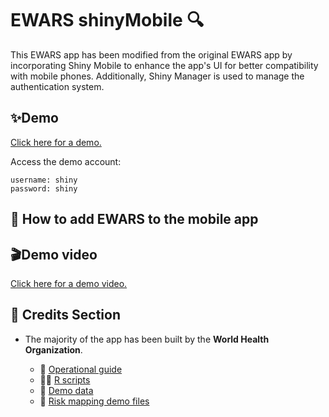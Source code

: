 # EWARS shinyMobile 🔍
This EWARS app has been modified from the original EWARS app by incorporating Shiny Mobile to enhance the app's UI for better compatibility with mobile phones. Additionally, Shiny Manager is used to manage the authentication system.


## ✨Demo

[Click here for a demo.](https://2rzqz3-mill-orxrn.shinyapps.io/Ewars_moblie/)

Access the demo account:

    username: shiny
    password: shiny


## 📱 How to add EWARS to the mobile app



## 🎬Demo video

[Click here for a demo video.](#)


## 📄 Credits Section
- The majority of the app has been built by the **World Health Organization**. 

    - 📖 [Operational guide](https://drive.google.com/file/d/1MJWocIyu3Ecdy950w0Z2d9i50hceEFA1/view)
    - 👨‍💻 [R scripts](https://umeauniversity-my.sharepoint.com/personal/odse0001_ad_umu_se/_layouts/15/onedrive.aspx?id=%2Fpersonal%2Fodse0001%5Fad%5Fumu%5Fse%2FDocuments%2Fewars%5Fdashboard%5Ffiles%2FR%5Ffiles&ga=1)
    - 📃 [Demo data](https://drive.google.com/file/d/1ujlq5oZVSF8dg7A3KN6Csw-5LsEWqYzF/view)
    - 📂 [Risk mapping demo files](https://drive.google.com/drive/folders/1GXZ6vwEONEqxvUjLB4QMG0aduKkyIGIF)
